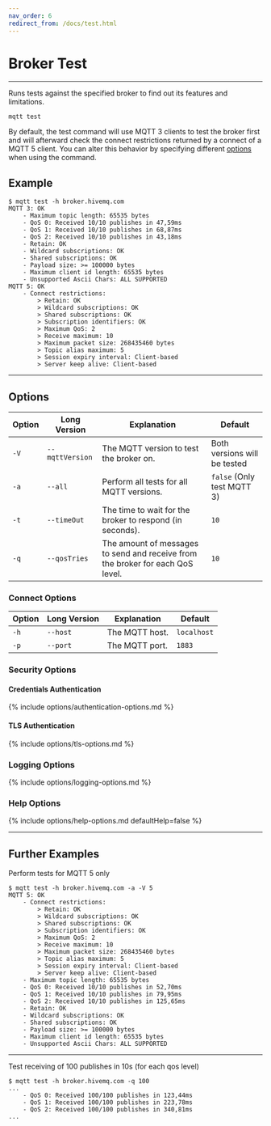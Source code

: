 ```yaml
---
nav_order: 6
redirect_from: /docs/test.html
---
```


# Broker Test

***

Runs tests against the specified broker to find out its features and limitations.

```
mqtt test
```

By default, the test command will use MQTT 3 clients to test the broker first and will afterward check the connect
restrictions returned by a connect of a MQTT 5 client. You can alter this behavior by specifying different
[options](#options) when using the command.

## Example

``` 
$ mqtt test -h broker.hivemq.com
MQTT 3: OK
    - Maximum topic length: 65535 bytes
    - QoS 0: Received 10/10 publishes in 47,59ms
    - QoS 1: Received 10/10 publishes in 68,87ms
    - QoS 2: Received 10/10 publishes in 43,18ms
    - Retain: OK
    - Wildcard subscriptions: OK
    - Shared subscriptions: OK
    - Payload size: >= 100000 bytes
    - Maximum client id length: 65535 bytes
    - Unsupported Ascii Chars: ALL SUPPORTED
MQTT 5: OK
    - Connect restrictions: 
        > Retain: OK
        > Wildcard subscriptions: OK
        > Shared subscriptions: OK
        > Subscription identifiers: OK
        > Maximum QoS: 2
        > Receive maximum: 10
        > Maximum packet size: 268435460 bytes
        > Topic alias maximum: 5
        > Session expiry interval: Client-based
        > Server keep alive: Client-based
```

***

## Options

| Option | Long Version    | Explanation                                                                    | Default                      |
|--------|-----------------|--------------------------------------------------------------------------------|------------------------------|
| `-V`   | `--mqttVersion` | The MQTT version to test the broker on.                                        | Both versions will be tested |
| `-a`   | `--all`         | Perform all tests for all MQTT versions.                                       | `false` (Only test MQTT 3)   |
| `-t`   | `--timeOut`     | The time to wait for the broker to respond (in seconds).                       | `10`                         |
| `-q`   | `--qosTries`    | The amount of messages to send and receive from the broker for each QoS level. | `10`                         |

### Connect Options

| Option | Long Version | Explanation    | Default     |
|--------|--------------|----------------|-------------|
| `-h`   | `--host`     | The MQTT host. | `localhost` |
| `-p`   | `--port`     | The MQTT port. | `1883`      |

### Security Options

#### Credentials Authentication

{% include options/authentication-options.md %}

#### TLS Authentication

{% include options/tls-options.md %}

### Logging Options

{% include options/logging-options.md %}

### Help Options

{% include options/help-options.md defaultHelp=false %}

*** 

## Further Examples

Perform tests for MQTT 5 only

```
$ mqtt test -h broker.hivemq.com -a -V 5
MQTT 5: OK
    - Connect restrictions: 
        > Retain: OK
        > Wildcard subscriptions: OK
        > Shared subscriptions: OK
        > Subscription identifiers: OK
        > Maximum QoS: 2
        > Receive maximum: 10
        > Maximum packet size: 268435460 bytes
        > Topic alias maximum: 5
        > Session expiry interval: Client-based
        > Server keep alive: Client-based
    - Maximum topic length: 65535 bytes
    - QoS 0: Received 10/10 publishes in 52,70ms
    - QoS 1: Received 10/10 publishes in 79,95ms
    - QoS 2: Received 10/10 publishes in 125,65ms
    - Retain: OK
    - Wildcard subscriptions: OK
    - Shared subscriptions: OK
    - Payload size: >= 100000 bytes
    - Maximum client id length: 65535 bytes
    - Unsupported Ascii Chars: ALL SUPPORTED
```

***

Test receiving of 100 publishes in 10s (for each qos level)

```
$ mqtt test -h broker.hivemq.com -q 100 
...
    - QoS 0: Received 100/100 publishes in 123,44ms
    - QoS 1: Received 100/100 publishes in 223,78ms
    - QoS 2: Received 100/100 publishes in 340,81ms
...
```
